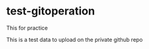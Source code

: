 # test-gitoperation
 This for practice

 This is a test data to upload on the private github repo
 
